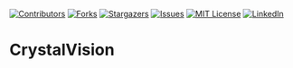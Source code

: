 <a name="readme-top"></a>

<!-- PROJECT SHIELDS -->
[![Contributors][contributors-shield]][contributors-url]
[![Forks][forks-shield]][forks-url]
[![Stargazers][stars-shield]][stars-url]
[![Issues][issues-shield]][issues-url]
[![MIT License][license-shield]][license-url]
[![LinkedIn][linkedin-shield]][linkedin-url]

# CrystalVision

<!-- MARKDOWN LINKS & IMAGES -->
<!-- https://www.markdownguide.org/basic-syntax/#reference-style-links -->
[contributors-shield]: https://img.shields.io/github/contributors/Acbarakat/CrystalVision.svg?style=for-the-badge
[contributors-url]: https://github.com/Acbarakat/CrystalVision/graphs/contributors
[forks-shield]: https://img.shields.io/github/forks/Acbarakat/CrystalVision.svg?style=for-the-badge
[forks-url]: https://github.com/Acbarakat/CrystalVision/network/members
[stars-shield]: https://img.shields.io/github/stars/Acbarakat/CrystalVision.svg?style=for-the-badge
[stars-url]: https://github.com/Acbarakat/CrystalVision/stargazers
[issues-shield]: https://img.shields.io/github/issues/Acbarakat/CrystalVision.svg?style=for-the-badge
[issues-url]: https://github.com/Acbarakat/CrystalVision/issues
[license-shield]: https://img.shields.io/github/license/Acbarakat/CrystalVision.svg?style=for-the-badge
[license-url]: https://github.com/Acbarakat/CrystalVision/blob/master/LICENSE.txt
[linkedin-shield]: https://img.shields.io/badge/-LinkedIn-black.svg?style=for-the-badge&logo=linkedin&colorB=555
[linkedin-url]: https://www.linkedin.com/in/allonte-barakat/
